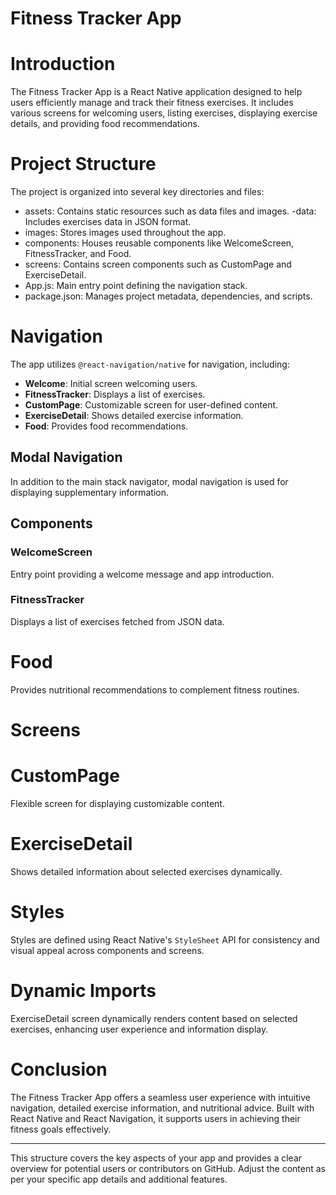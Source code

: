 # Fitness Tracker App

# Introduction

The Fitness Tracker App is a React Native application designed to help users efficiently manage and track their fitness exercises. It includes various screens for welcoming users, listing exercises, displaying exercise details, and providing food recommendations.

# Project Structure

The project is organized into several key directories and files:

- assets: Contains static resources such as data files and images.
-data: Includes exercises data in JSON format.
- images: Stores images used throughout the app.
- components: Houses reusable components like WelcomeScreen, FitnessTracker, and Food.
- screens: Contains screen components such as CustomPage and ExerciseDetail.
- App.js: Main entry point defining the navigation stack.
- package.json: Manages project metadata, dependencies, and scripts.

# Navigation

The app utilizes `@react-navigation/native` for navigation, including:

- **Welcome**: Initial screen welcoming users.
- **FitnessTracker**: Displays a list of exercises.
- **CustomPage**: Customizable screen for user-defined content.
- **ExerciseDetail**: Shows detailed exercise information.
- **Food**: Provides food recommendations.

## Modal Navigation

In addition to the main stack navigator, modal navigation is used for displaying supplementary information.

## Components

### WelcomeScreen

Entry point providing a welcome message and app introduction.

### FitnessTracker

Displays a list of exercises fetched from JSON data.

# Food

Provides nutritional recommendations to complement fitness routines.

# Screens

# CustomPage

Flexible screen for displaying customizable content.

# ExerciseDetail

Shows detailed information about selected exercises dynamically.

# Styles

Styles are defined using React Native's `StyleSheet` API for consistency and visual appeal across components and screens.

# Dynamic Imports

ExerciseDetail screen dynamically renders content based on selected exercises, enhancing user experience and information display.

# Conclusion

The Fitness Tracker App offers a seamless user experience with intuitive navigation, detailed exercise information, and nutritional advice. Built with React Native and React Navigation, it supports users in achieving their fitness goals effectively.

---

This structure covers the key aspects of your app and provides a clear overview for potential users or contributors on GitHub. Adjust the content as per your specific app details and additional features.
